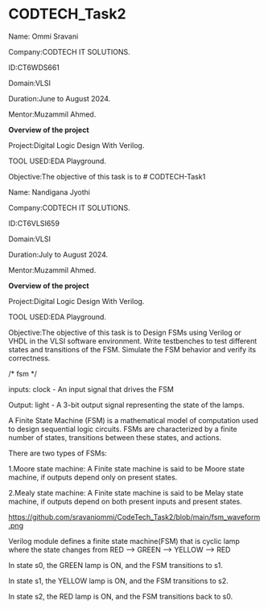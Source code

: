 # CODTECH_Task2

Name: Ommi Sravani

Company:CODTECH IT SOLUTIONS.

ID:CT6WDS661

Domain:VLSI

Duration:June to August 2024.

Mentor:Muzammil Ahmed.

**Overview of the project**

Project:Digital Logic Design With Verilog.

TOOL USED:EDA Playground.

Objective:The objective of this task is to # CODTECH-Task1

Name: Nandigana Jyothi

Company:CODTECH IT SOLUTIONS.

ID:CT6VLSI659

Domain:VLSI

Duration:July to August 2024.

Mentor:Muzammil Ahmed.

**Overview of the project**

Project:Digital Logic Design With Verilog.

TOOL USED:EDA Playground.

Objective:The objective of this task is to Design FSMs using Verilog or VHDL in the VLSI software environment. Write testbenches to test different states and transitions of the FSM. Simulate the FSM behavior and verify its correctness.

/* fsm */

inputs: clock - An input signal that drives the FSM

Output: light - A 3-bit output signal representing the state of the lamps.

A Finite State Machine (FSM) is a mathematical model of computation used to design sequential logic circuits. FSMs are characterized by a finite number of states, transitions between these states, and actions. 

There are two types of FSMs:

1.Moore state machine: A Finite state machine is said to be Moore state machine, if outputs depend only on present states.

2.Mealy state machine: A Finite state machine is said to be Melay state machine, if outputs depend on both present inputs and present states.

https://github.com/sravaniommi/CodeTech_Task2/blob/main/fsm_waveform.png

Verilog module defines a finite state machine(FSM) that is cyclic lamp where the state changes from RED --> GREEN --> YELLOW --> RED

In state s0, the GREEN lamp is ON, and the FSM transitions to s1.

In state s1, the YELLOW lamp is ON, and the FSM transitions to s2.

In state s2, the RED lamp is ON, and the FSM transitions back to s0.


